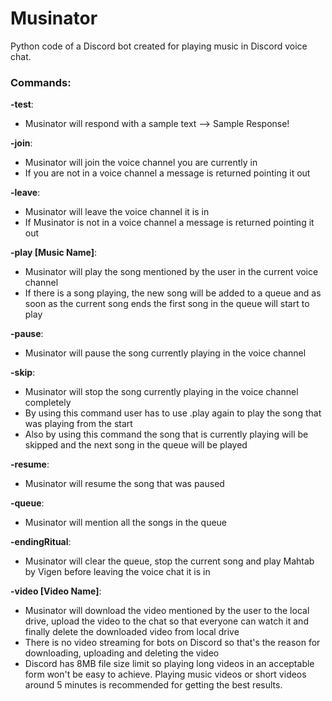 # Musinator

Python code of a Discord bot created for playing music in Discord voice chat.

### Commands:

**-test**:
   - Musinator will respond with a sample text --> Sample Response!

**-join**:
   - Musinator will join the voice channel you are currently in
   - If you are not in a voice channel a message is returned pointing it out

**-leave**:
   - Musinator will leave the voice channel it is in
   - If Musinator is not in a voice channel a message is returned pointing it out

**-play [Music Name]**:
   - Musinator will play the song mentioned by the user in the current voice channel
   - If there is a song playing, the new song will be added to a queue and as soon as the current song ends the first song in the queue will start to play

**-pause**:
   - Musinator will pause the song currently playing in the voice channel

**-skip**:
   - Musinator will stop the song currently playing in the voice channel completely
   - By using this command user has to use .play again to play the song that was playing from the start
   - Also by using this command the song that is currently playing will be skipped and the next song in the queue will be played

**-resume**:
   - Musinator will resume the song that was paused

**-queue**:
   - Musinator will mention all the songs in the queue

**-endingRitual**:
   - Musinator will clear the queue, stop the current song and play Mahtab by Vigen before leaving the voice chat it is in

**-video [Video Name]**:
   - Musinator will download the video mentioned by the user to the local drive, upload the video to the chat so that everyone can watch it and finally delete the downloaded video from local drive
   - There is no video streaming for bots on Discord so that's the reason for downloading, uploading and deleting the video
   - Discord has 8MB file size limit so playing long videos in an acceptable form won't be easy to achieve. Playing music videos or short videos around 5 minutes is recommended for getting the best results.